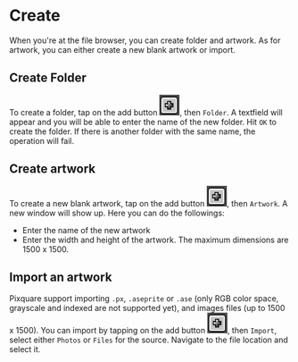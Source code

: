 # Create
When you're at the file browser, you can create folder and artwork. As for artwork, you can either create a new blank artwork or import.

## Create Folder
To create a folder, tap on the add button ![add](./images/add.png), then `Folder`. A textfield will appear and you will be able to enter the name of the new folder. Hit `OK` to create the folder. If there is another folder with the same name, the operation will fail.

## Create artwork
To create a new blank artwork, tap on the add button ![add](./images/add.png), then `Artwork`. A new window will show up. Here you can do the followings:
- Enter the name of the new artwork
- Enter the width and height of the artwork. The maximum dimensions are 1500 x 1500.

## Import an artwork
Pixquare support importing `.px`, `.aseprite` or `.ase` (only RGB color space, grayscale and indexed are not supported yet), and images files (up to 1500 x 1500). You can import by tapping on the add button ![add](./images/add.png), then `Import`, select either `Photos` or `Files` for the source. Navigate to the file location and select it. 

